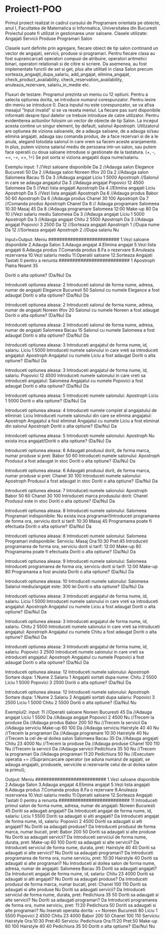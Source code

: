 # Proiect1-POO
Primul proiect realizat in cadrul cursului de Programare orientata pe obiecte, anul I, Facultatea de Matematica si Informatica, Universitatea din Bucuresti
Proiectul poate fi utilizat in gestionarea unor saloane.
Clasele utilizate:
Angajati
Servicii
Produse
Programari
Salon

Clasele sunt definite prin agregare, fiecare obiect de tip salon continand un vector de angajati, servicii, produse si programari.
Pentru fiecare clasa au fost supraincarcati operatori compusi de atribuire, operatori aritmetici binari, operatori relationali si de citire si scriere.
Da asemenea, au fost implementate functii de set si get, plus alte utilitati in clasa Salon precum sorteaza_angaajti_dupa_salariu, add_angajat, elimina_angajat, check_product_availability, check_reservation_availability, anuleaza_rezervare, salariu_in_medie etc.

Fluxuri de testare:
Programul prezinta un meniu cu 12 optiuni.
Pentru a selecta optiunea dorita, se introduce numarul corespunzator. Pentru iesire din meniu se introduce 0.
Daca inputul nu este corespunzator, se va afisa mesajul "Input invalid" si se va reseta meniul.
La fiecare pas sunt disponibile informatii despre tipul datelor ce trebuie introduse de catre utilizator.
Pentru evidentierea actiunilor folosim un vector de obiecte de tip Salon. La inceput acesta contine un singur element, by default, salonul Apostroph.
Utilizatorul are optiunea de viziona saloanele, de a adauga saloane, de a adauga si/sau elimina angajati, adauga sau comanda produs, de a face rezervari si de a le anula, alegand totodata salonul in care vrem sa facem aceste aranjamente. In plus, putem viziona salariul mediu de persoana intr-un salon, sau putem face operatii cu doua saloane introduse si gestionate de la tastatura. (+, -, +=, -=, ==, !=) Se pot sorta si viziona angajatii dupa nume/salariu.

Exemplu input:
1 //Vezi saloane disponibile
Da
2 //Adauga salon
Elegance
Bucuresti
50
Da
2 //Adauga salon
Noreen
Ilfov
20
Da
2 //Adauga salon
Salomeea
Bacau
15
Da
3 //Adauga angajat
Liciu
1
5000
Apostroph //Salonul in care se adauga angajatul
Da
3 //Adauga angajat
Popovici
12
4500
Salomeea
Da
5 //Vezi lista angajati
Apostroph
Da
4 //Elimina angajati
Liciu
Apostroph
Da
5 //Vezi lista angajati
Apostroph
Da
6 //Adauga produs
Babor
50
60
Apostroph
Da
6 //Adauga produs
Chanel
30
100
Apostroph
Da
7 //Comanda produs
Apostroph
Chanel
Da
8 // Adauga programare
Salomeea
10:30
Masaj
45
Da
8 //Adauga programare
Salomeea
12:00
Make-up
80
Da
10 //Vezi salariu mediu
Salomeea
Da
3 //Adauga angajat
Liciu
1
5000
Apostroph
Da
3 //Adauga angajat
Chitu
2
5500
Apostroph
Da
3 //Adauga angajat
Popovici
3
2500
Da
12 //Sorteaza angajati
Apostroph
1 //Dupa nume
Da
12 //Sorteaza angajati
Apostroph
2 //Dupa salariu
Nu

Input+Output:
Meniu
##########################
1.Vezi saloane disponibile
2.Adauga Salon
3.Adauga angajat
4.Elimina angajat
5.Vezi lista angajati
6.Adauga produs
7.Comanda produs
8.Fa o rezervare
9.Anuleaza rezervarea
10.Vezi salariu mediu
11.Operatii saloane
12.Sorteaza Angajati
Tastati 0 pentru a renunta
##########################
1
Apostroph Piatra Neamt 35

Doriti o alta optiune? (Da/Nu)
Da

Introduceti optiunea aleasa:
2
Introduceti salonul de forma nume, adresa, numar de angajati
Elegance
Bucuresti
50
Salonul cu numele Elegance a fost adaugat
Doriti o alta optiune? (Da/Nu)
Da

Introduceti optiunea aleasa:
2
Introduceti salonul de forma nume, adresa, numar de angajati
Noreen
Ilfov
20
Salonul cu numele Noreen a fost adaugat
Doriti o alta optiune? (Da/Nu)
Da

Introduceti optiunea aleasa:
2
Introduceti salonul de forma nume, adresa, numar de angajati
Salomeea
Bacau
15
Salonul cu numele Salomeea a fost adaugat
Doriti o alta optiune? (Da/Nu)
Da

Introduceti optiunea aleasa:
3
Introduceti angajatul de forma nume, id, salariu.
Liciu
1
5000
Introduceti numele salonului in care vreti sa introduceti angajatul:
Apostroph
Angajatul cu numele Liciu a fost adaugat
Doriti o alta optiune? (Da/Nu)
Da

Introduceti optiunea aleasa:
3
Introduceti angajatul de forma nume, id, salariu.
Popovici
12
4500
Introduceti numele salonului in care vreti sa introduceti angajatul:
Salomeea
Angajatul cu numele Popovici a fost adaugat
Doriti o alta optiune? (Da/Nu)
Da

Introduceti optiunea aleasa:
5
Introduceti numele salonului:
Apostroph
Liciu 1 5000 Doriti o alta optiune? (Da/Nu)
Da

Introduceti optiunea aleasa:
4
Introduceti numele complet al angajatului de eliminat:
Liciu
Introduceti numele salonului din care se elimina angajatul:
Apostroph
Angajatul a fost eliminat
Angajatul cu numele Liciu a fost eliminat din salonul Apostroph
Doriti o alta optiune? (Da/Nu)
Da

Introduceti optiunea aleasa:
5
Introduceti numele salonului:
Apostroph
Nu exista inca angajati!Doriti o alta optiune? (Da/Nu)
Da

Introduceti optiunea aleasa:
6
Adaugati produsul dorit, de forma marca, numar produse si pret:
Babor
50
60
Introduceti numele salonului:
Apostroph
Produsul a fost adaugat in stoc
Doriti o alta optiune? (Da/Nu)
Da

Introduceti optiunea aleasa:
6
Adaugati produsul dorit, de forma marca, numar produse si pret:
Chanel
30
100
Introduceti numele salonului:
Apostroph
Produsul a fost adaugat in stoc
Doriti o alta optiune? (Da/Nu)
Da

Introduceti optiunea aleasa:
7
Introduceti numele salonului:
Apostroph
Babor 50 60 Chanel 30 100
Introduceti marca produsului dorit:
Chanel
Produsul este in stoc
Doriti o alta optiune? (Da/Nu)
Da

Introduceti optiunea aleasa:
8
Introduceti numele salonului:
Salomeea
Programari indisponibile:
Nu exista inca programari!Introduceti programarea de forma ora, serviciu dorit si tarif:
10:30
Masaj
45
Programarea poate fi efectuata
Doriti o alta optiune? (Da/Nu)
Da

Introduceti optiunea aleasa:
8
Introduceti numele salonului:
Salomeea
Programari indisponibile:
Serviciu: Masaj Ora:10:30 Pret:45
Introduceti programarea de forma ora, serviciu dorit si tarif:
12:00
Make-up
80
Programarea poate fi efectuata
Doriti o alta optiune? (Da/Nu)
Da

Introduceti optiunea aleasa:
9
Introduceti numele salonului:
Salomeea
Introduceti programarea de forma ora, serviciu dorit si tarif:
12:00
Make-up
80
Programarea a fost anulata
Doriti o alta optiune? (Da/Nu)
Da

Introduceti optiunea aleasa:
10
Introduceti numele salonului:
Salomeea
Salariul mediu/angajat este:
300 lei
Doriti o alta optiune? (Da/Nu)
Da

Introduceti optiunea aleasa:
3
Introduceti angajatul de forma nume, id, salariu.
Liciu
1
5000
Introduceti numele salonului in care vreti sa introduceti angajatul:
Apostroph
Angajatul cu numele Liciu a fost adaugat
Doriti o alta optiune? (Da/Nu)
Da

Introduceti optiunea aleasa:
3
Introduceti angajatul de forma nume, id, salariu.
Chitu
2
5500
Introduceti numele salonului in care vreti sa introduceti angajatul:
Apostroph
Angajatul cu numele Chitu a fost adaugat
Doriti o alta optiune? (Da/Nu)
Da

Introduceti optiunea aleasa:
3
Introduceti angajatul de forma nume, id, salariu.
Popovici
3
2500
Introduceti numele salonului in care vreti sa introduceti angajatul:
Apostroph
Angajatul cu numele Popovici a fost adaugat
Doriti o alta optiune? (Da/Nu)
Da

Introduceti optiunea aleasa:
12
Introduceti numele salonului:
Apostroph
Sortare dupa:
 1.Nume
2.Salariu
1
Angajatii sortati dupa nume:
Chitu 2 5500 Liciu 1 5000 Popovici 3 2500 Doriti o alta optiune? (Da/Nu)
Da

Introduceti optiunea aleasa:
12
Introduceti numele salonului:
Apostroph
Sortare dupa:
 1.Nume
2.Salariu
2
Angajatii sortati dupa salariu:
Popovici 3 2500 Liciu 1 5000 Chitu 2 5500 Doriti o alta optiune? (Da/Nu)
Nu


Exemplul2:
input:
11 //Operatii saloane
Noreen
Bucuresti
45
Da //Adauga angajat
Liciu
1
5500
Da //Adauga angajat
Popovici
2
4500
Nu //Trecem la produse
Da //Adauga produs
Babor
200
50
Nu //Trecem la servicii
Da //Adauga serviciu
Make-up
60
100
Da //Adauga serviciu
Hairstyle
40
40
Nu //Trecem la programari
Da //Adauga programare
10:30
Hairstyle
40
Nu //Trecem la cel de-al doilea salon
Salomeea
Bacau
35
Da //Adauga angajati
Chitu
23
4000
Nu //Trecem la produse
Da //Adauga produse
Chanel
100
110
Nu //Trecem la servicii
Da //Adauga servicii
Pedichiura
35
50
Nu //Trecem la programari
Da //Adauga programari
11:20
Pedichiura
50
Nu //Executam operatia
+= //Supraincarcare operator (se aduna numarul de agajati, se adauga angajatii, produsele, serviciile si rezervarile celui de-al doilea salon la primul);

Output:
Meniu
##########################
1.Vezi saloane disponibile
2.Adauga Salon
3.Adauga angajat
4.Elimina angajat
5.Vezi lista angajati
6.Adauga produs
7.Comanda produs
8.Fa o rezervare
9.Anuleaza rezervarea
10.Vezi salariu mediu
11.Operatii saloane
12.Sorteaza Angajati
Tastati 0 pentru a renunta
##########################
11
Introduceti primul salon de forma nume, adresa, numar de angajati:
Noreen
Bucuresti
45
Doriti sa adaugati angajati?
Da
Introduceti angajat de forma nume, id, salariu:
Liciu
1
5500
Doriti sa adaugati si alti angajati?
Da
Introduceti angajat de forma nume, id, salariu:
Popovici
2
4500
Doriti sa adaugati si alti angajati?
Nu
Doriti sa adaugati produse?
Da
Introduceti produsul de forma marca, numar bucati, pret:
Babor
200
50
Doriti sa adaugati si alte produse
Nu
Doriti sa adaugati servicii?
Da
Introduceti serviciul de forma nume, durata, pret:
Make-up
60
100
Doriti sa adaugati si alte servicii?
Da
Introduceti serviciul de forma nume, durata, pret:
Hairstyle
40
40
Doriti sa adaugati si alte servicii?
Nu
Doriti sa adaugati programari?
Da
Introduceti programarea de forma ora, nume serviciu, pret:
10:30
Hairstyle
40
Doriti sa adaugati si alte programari?
Nu
Introduceti al doilea salon de forma nume, adresa, numar de angajati:
Salomeea
Bacau
35
Doriti sa adaugati angajati?
Da
Introduceti angajat de forma nume, id, salariu:
Chitu
23
4000
Doriti sa adaugati si alti angajati?
Nu
Doriti sa adaugati produse?
Da
Introduceti produsul de forma marca, numar bucati, pret:
Chanel
100
110
Doriti sa adaugati si alte produse
Nu
Doriti sa adaugati servicii?
Da
Introduceti serviciul de forma nume, durata, pret:
Pedichiura
35
50
Doriti sa adaugati si alte servicii?
Nu
Doriti sa adaugati programari?
Da
Introduceti programarea de forma ora, nume serviciu, pret:
11:20
Pedichiura
50
Doriti sa adaugati si alte programari?
Nu
Inserati operatia dorita:
+=
Noreen Bucuresti 80
Liciu 1 5500 Popovici 2 4500 Chitu 23 4000
Babor 200 50 Chanel 100 110
 Serviciu: Hairstyle Ora:10:30 Pret:40
 Serviciu: Pedichiura Ora:11:20 Pret:50
 Make-up 60 100 Hairstyle 40 40 Pedichiura 35 50
Doriti o alta optiune? (Da/Nu)
Nu
